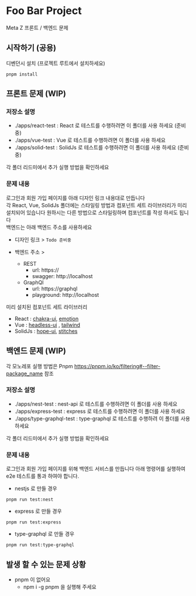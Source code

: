 # Foo Bar Project

Meta Z 프론트 / 백엔드 문제

## 시작하기 (공용)

디벤던시 설치 (프로젝트 루트에서 설치하세요)
```shell
pnpm install
```

## 프론트 문제 (WIP)

### 저장소 설명

- ./apps/react-test : React 로 테스트를 수행하려면 이 폴더를 사용 하세요 (준비중)
- ./apps/vue-test : Vue 로 테스트를 수행하려면 이 폴더를 사용 하세요
- ./apps/solid-test : SolidJs 로 테스트를 수행하려면 이 폴더를 사용 하세요 (준비중)

각 폴더 리드미에서 추가 실행 방법을 확인하세요

### 문제 내용

로그인과 회원 가입 페이지를 아래 디자인 링크 내용대로 만듭니다 \
각 React, Vue, SolidJs 폴더에는 스타일링 방법과 컴포넌트 세트 라이브러리가 미리 설치되어 있습니다 원하시는 다른 방법으로 스타일링하며 컴포넌트를 작성 하셔도 됩니다 \
백엔드는 아래 백엔드 주소를 사용하세요

- 디자인 링크 > `Todo 준비중`

- 백엔드 주소 >
    - REST
      - url: https://
      - swagger: http://localhost
    - GraphQl
      - url: https://graphql
      - playground: http://localhost

미리 설치된 컴포넌트 세트 라이브러리

- React : [chakra-ui](https://chakra-ui.com/), [emotion](https://emotion.sh/docs/introduction)
- Vue :  [headless-ui](https://headlessui.dev/) , [tailwind](https://tailwindcss.com/)
- SolidJs : [hope-ui](https://hope-ui.com/), [stitches](https://stitches.dev/)

## 백엔드 문제 (WIP)

각 모노레포 실행 방법은 Pnpm https://pnpm.io/ko/filtering#--filter-package_name 참조

### 저장소 설명

- ./apps/nest-test : nest-api 로 테스트를 수행하려면 이 폴더를 사용 하세요
- ./apps/express-test : express 로 테스트를 수행하려면 이 폴더를 사용 하세요
- ./apps/type-graphql-test : type-graphql 로 테스트를 수행하려 이 폴더를 사용하세요

각 폴더 리드미에서 추가 실행 방법을 확인하세요

### 문제 내용

로그인과 회원 가입 페이지를 위해 백엔드 서비스를 만듭니다 아래 명령어를 실행하여 e2e 테스트를 통과 하여야 합니다.

- nestjs 로 만들 경우
```shell
pnpm run test:nest
```

- express 로 만들 경우
```shell
pnpm run test:express
```

- type-graphql 로 만들 경우
```shell
pnpm run test:type-graphql
```

## 발생 할 수 있는 문제 상황

- pnpm 이 없어요
  - npm i -g pnpm 을 실행해 주세요
